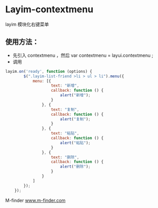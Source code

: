 # Layim-contextmenu
layim 模块化右键菜单

使用方法：
----
* 先引入 contextmenu ，然后 var contextmenu = layui.contextmenu ;
* 调用
```javascript
layim.on('ready', function (options) {
        $(".layim-list-friend >li > ul > li").menu({
            menu: [{
                    text: "新增",
                    callback: function () {
                        alert("新增");
                    }
                }, {
                    text: "复制",
                    callback: function () {
                        alert("复制");
                    }
                }, {
                    text: "粘贴",
                    callback: function () {
                        alert("粘贴");
                    }
                }, {
                    text: "删除",
                    callback: function () {
                        alert("删除");
                    }
                }
            ]
        });
    });
```

M-finder
www.m-finder.com